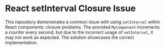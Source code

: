# React setInterval Closure Issue

This repository demonstrates a common issue with using `setInterval` within React components: closure problems.  The provided `MyComponent` increments a counter every second, but due to the incorrect usage of `setInterval`, it may not work as expected.  The solution showcases the correct implementation.